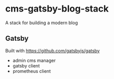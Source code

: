 # cms-gatsby-blog-stack
A stack for building a modern blog

## Gatsby
Built with https://github.com/gatsbyjs/gatsby

- admin cms manager
- gatsby client
- prometheus client


